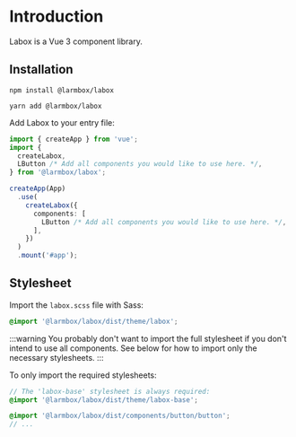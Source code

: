 # Introduction

Labox is a Vue 3 component library.

## Installation

<CodeGroup>
  <CodeGroupItem title="npm" active>

```bash:no-line-numbers
npm install @larmbox/labox
```

  </CodeGroupItem>
  <CodeGroupItem title="Yarn">
  
```bash:no-line-numbers
yarn add @larmbox/labox
```

  </CodeGroupItem>
</CodeGroup>

Add Labox to your entry file:

```ts
import { createApp } from 'vue';
import {
  createLabox,
  LButton /* Add all components you would like to use here. */,
} from '@larmbox/labox';

createApp(App)
  .use(
    createLabox({
      components: [
        LButton /* Add all components you would like to use here. */,
      ],
    })
  )
  .mount('#app');
```

## Stylesheet

Import the `labox.scss` file with Sass:

```scss
@import '@larmbox/labox/dist/theme/labox';
```

:::warning
You probably don't want to import the full stylesheet if you don't intend to use all components. See below for how to import only the necessary stylesheets.
:::

To only import the required stylesheets:

```scss
// The 'labox-base' stylesheet is always required:
@import '@larmbox/labox/dist/theme/labox-base';

@import '@larmbox/labox/dist/components/button/button';
// ...
```
